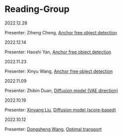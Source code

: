 # Reading-Group


2022.12.28

Presenter: Ziheng Cheng, [Anchor free object detection](anchor-free.pdf)

2022.12.14

Presenter: Haoshi Yan, [Anchor free object detection](anchor-free.pdf)

2022.11.23

Presenter: Xinyu Wang, [Anchor free object detection](anchor-free.pdf)


2022.11.09

Presenter: Zhibin Duan, [Diffusion model (VAE direction)](Diffssion_vae.pdf)

2022.10.19

Presenter: [Xinyang Liu](https://github.com/xinyangATK), [Diffusion model (score-based)](pdf/DiffusionLXY.pdf)

2022.10.12

Presenter: [Dongsheng Wang](https://wds2014.github.io/), [Optimal transport](pdf/OT_CT.pdf)

